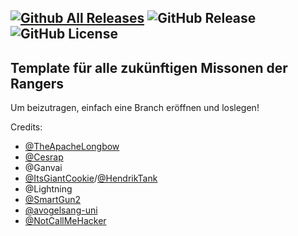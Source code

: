 [![Github All Releases](https://img.shields.io/github/downloads/German-Rangers-MM/GR_MM_Template_Zug_3_0/total.svg)]() ![GitHub Release](https://img.shields.io/github/v/release/German-Rangers-MM/GR_MM_Template_Zug_3_0) ![GitHub License](https://img.shields.io/github/license/German-Rangers-MM/GR_MM_Template_Zug_3_0)
---

## Template für alle zukünftigen Missonen der Rangers

Um beizutragen, einfach eine Branch eröffnen und loslegen!

Credits:
- [@TheApacheLongbow](https://github.com/TheApacheLongbow)
- [@Cesrap](https://github.com/Cesrap)
- @Ganvai
- [@ItsGiantCookie](https://github.com/ItsGiantCookie)/[@HendrikTank](https://github.com/HendrikTank)
- @Lightning
- [@SmartGun2](https://github.com/SmartGun2)
- [@avogelsang-uni](https://github.com/avogelsang-uni)
- [@NotCallMeHacker](https://github.com/NotCallMeHacker)